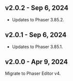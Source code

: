 ## v2.0.2 - Sep 6, 2024

* Updates to Phaser 3.85.2.

## v2.0.1 - Sep 6, 2024

* Updates to Phaser 3.85.1.

## v2.0.0 - Apr 9, 2024

Migrate to Phaser Editor v4.